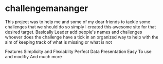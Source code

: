 # challengemananger

This project was to help me and some of my dear friends to tackle some challenges that we should do so simply I created this awesome site for that desired target. Basically Leader add people's names and challenges whoever does the challenge have a tick in an organized way to help with the aim of keeping track of what is missing or what is not

Features
Simplicity and Flexiablity
Perfect Data Presentation
Easy To use and modifiy
And much more
